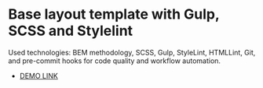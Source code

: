 # Base layout template with Gulp, SCSS and Stylelint
Used technologies: BEM methodology, SCSS, Gulp, StyleLint, HTMLLint, Git, and pre-commit hooks for code quality and workflow automation.

- [DEMO LINK](https://maxrori228.github.io/MyBike-landing/)
